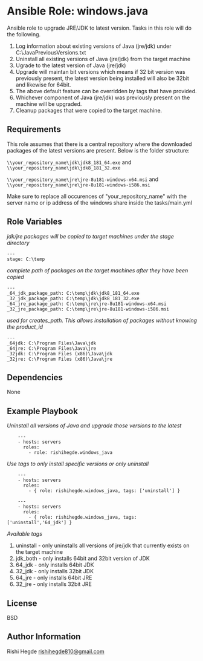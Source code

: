 # Ansible Role: windows.java

Ansible role to upgrade JRE/JDK to latest version. Tasks in this role will do the following.

1. Log information about existing versions of Java (jre/jdk) under C:\JavaPreviousVersions.txt
2. Uninstall all existing versions of Java (jre/jdk) from the target machine
3. Ugrade to the latest version of Java (jre/jdk)
4. Upgrade will maintan bit versions which means if 32 bit version was previously present, the latest version being installed will also be 32bit and likewise for 64bit.
5. The above default feature can be overridden by tags that have provided.
6. Whichever component of Java (jre/jdk) was previously present on the machine will be upgraded.
7. Cleanup packages that were copied to the target machine.

Requirements
------------
This role assumes that there is a central repository where the downloaded packages of the latest versions are present. Below is the folder structure:

`\\your_repository_name\jdk\jdk8_181_64.exe` and `\\your_repository_name\jdk\jdk8_181_32.exe`

`\\your_repository_name\jre\jre-8u181-windows-x64.msi` and `\\your_repository_name\jre\jre-8u181-windows-i586.msi`

Make sure to replace all occurences of "your_repository_name" with the server name or ip address of the windows share inside the tasks/main.yml

Role Variables
--------------
*jdk/jre packages will be copied to target machines under the stage directory*
	
	---
	stage: C:\temp

*complete path of packages on the target machines after they have been copied*

	---
	_64_jdk_package_path: C:\temp\jdk\jdk8_181_64.exe
	_32_jdk_package_path: C:\temp\jdk\jdk8_181_32.exe
	_64_jre_package_path: C:\temp\jre\jre-8u181-windows-x64.msi
	_32_jre_package_path: C:\temp\jre\jre-8u181-windows-i586.msi

*used for creates_path. This allows installation of packages without knowing the product_id*

	---
	_64jdk: C:\Program Files\Java\jdk
	_64jre: C:\Program Files\Java\jre
	_32jdk: C:\Program Files (x86)\Java\jdk
	_32jre: C:\Program Files (x86)\Java\jre


Dependencies
------------
None

Example Playbook
----------------

*Uninstall all versions of Java and upgrade those versions to the latest*

        ---
        - hosts: servers
          roles:
            - role: rishihegde.windows_java

*Use tags to only install specific versions or only uninstall*

        ---
        - hosts: servers
          roles:
            - { role: rishihegde.windows_java, tags: ['uninstall'] }

        ---
        - hosts: servers
          roles:
            - { role: rishihegde.windows_java, tags: ['uninstall','64_jdk'] }


*Available tags*
1. uninstall - only uninstalls all versions of jre/jdk that currently exists on the target machine
2. jdk_both - only installs 64bit and 32bit version of JDK
3. 64_jdk - only installs 64bit JDK
4. 32_jdk - only installs 32bit JDK
5. 64_jre - only installs 64bit JRE
6. 32_jre - only installs 32bit JRE

License
-------

BSD

Author Information
------------------
Rishi Hegde	rishihegde810@gmail.com

